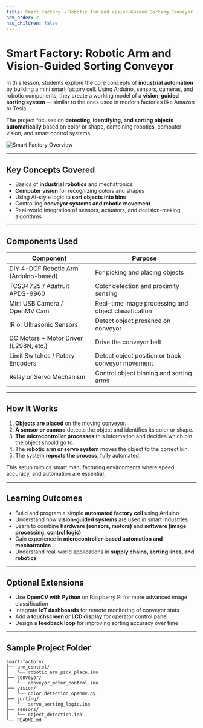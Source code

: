 ```yaml
---
title: Smart Factory – Robotic Arm and Vision-Guided Sorting Conveyor
nav_order: 2
has_children: false
---
```


# Smart Factory: Robotic Arm and Vision-Guided Sorting Conveyor

In this lesson, students explore the core concepts of **industrial automation** by building a mini smart factory cell. Using Arduino, sensors, cameras, and robotic components, they create a working model of a **vision-guided sorting system** — similar to the ones used in modern factories like Amazon or Tesla.

The project focuses on **detecting, identifying, and sorting objects automatically** based on color or shape, combining robotics, computer vision, and smart control systems.

![Smart Factory Overview](/Botshare_document/assets/manufacturing.png)

---

## Key Concepts Covered

- Basics of **industrial robotics** and mechatronics  
- **Computer vision** for recognizing colors and shapes  
- Using AI-style logic to **sort objects into bins**  
- Controlling **conveyor systems and robotic movement**  
- Real-world integration of sensors, actuators, and decision-making algorithms

---

## Components Used

| Component                              | Purpose                                               |
|----------------------------------------|--------------------------------------------------------|
| DIY 4-DOF Robotic Arm (Arduino-based)  | For picking and placing objects                       |
| TCS34725 / Adafruit APDS-9960          | Color detection and proximity sensing                 |
| Mini USB Camera / OpenMV Cam           | Real-time image processing and object classification  |
| IR or Ultrasonic Sensors               | Detect object presence on conveyor                    |
| DC Motors + Motor Driver (L298N, etc.) | Drive the conveyor belt                               |
| Limit Switches / Rotary Encoders       | Detect object position or track conveyor movement     |
| Relay or Servo Mechanism               | Control object binning and sorting arms               |

---

## How It Works

1. **Objects are placed** on the moving conveyor.  
2. **A sensor or camera** detects the object and identifies its color or shape.  
3. **The microcontroller processes** this information and decides which bin the object should go to.  
4. The **robotic arm or servo system** moves the object to the correct bin.  
5. The system **repeats the process**, fully automated.

This setup mimics smart manufacturing environments where speed, accuracy, and automation are essential.

---

## Learning Outcomes

- Build and program a simple **automated factory cell** using Arduino  
- Understand how **vision-guided systems** are used in smart industries  
- Learn to combine **hardware (sensors, motors)** and **software (image processing, control logic)**  
- Gain experience in **microcontroller-based automation and mechatronics**  
- Understand real-world applications in **supply chains, sorting lines, and robotics**

---

## Optional Extensions

- Use **OpenCV with Python** on Raspberry Pi for more advanced image classification  
- Integrate **IoT dashboards** for remote monitoring of conveyor stats  
- Add a **touchscreen or LCD display** for operator control panel  
- Design a **feedback loop** for improving sorting accuracy over time

---

## Sample Project Folder

```plaintext
smart-factory/
├── arm_control/
│   └── robotic_arm_pick_place.ino
├── conveyor/
│   └── conveyor_motor_control.ino
├── vision/
│   └── color_detection_openmv.py
├── sorting/
│   └── servo_sorting_logic.ino
├── sensors/
│   └── object_detection.ino
└── README.md

